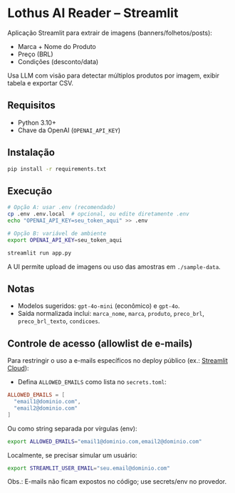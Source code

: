 # Lothus AI Reader – Streamlit

Aplicação Streamlit para extrair de imagens (banners/folhetos/posts):

- Marca + Nome do Produto
- Preço (BRL)
- Condições (desconto/data)

Usa LLM com visão para detectar múltiplos produtos por imagem, exibir tabela e exportar CSV.

## Requisitos

- Python 3.10+
- Chave da OpenAI (`OPENAI_API_KEY`)

## Instalação

```bash
pip install -r requirements.txt
```

## Execução

```bash
# Opção A: usar .env (recomendado)
cp .env .env.local  # opcional, ou edite diretamente .env
echo "OPENAI_API_KEY=seu_token_aqui" >> .env

# Opção B: variável de ambiente
export OPENAI_API_KEY=seu_token_aqui

streamlit run app.py
```

A UI permite upload de imagens ou uso das amostras em `./sample-data`.

## Notas

- Modelos sugeridos: `gpt-4o-mini` (econômico) e `gpt-4o`.
- Saída normalizada inclui: `marca_nome`, `marca`, `produto`, `preco_brl`, `preco_brl_texto`, `condicoes`.

## Controle de acesso (allowlist de e-mails)

Para restringir o uso a e-mails específicos no deploy público (ex.: [Streamlit Cloud](https://share.streamlit.io/)):

- Defina `ALLOWED_EMAILS` como lista no `secrets.toml`:

```toml
ALLOWED_EMAILS = [
  "email1@dominio.com",
  "email2@dominio.com"
]
```

Ou como string separada por vírgulas (env):

```bash
export ALLOWED_EMAILS="email1@dominio.com,email2@dominio.com"
```

Localmente, se precisar simular um usuário:

```bash
export STREAMLIT_USER_EMAIL="seu.email@dominio.com"
```

Obs.: E-mails não ficam expostos no código; use secrets/env no provedor.
